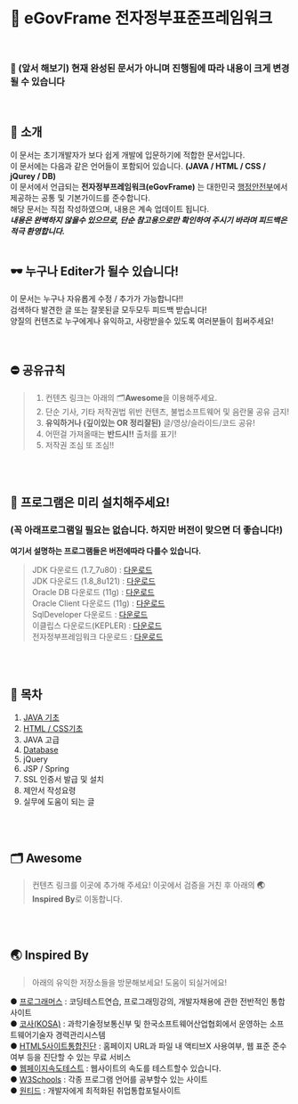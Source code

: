 # :flags:  eGovFrame 전자정부표준프레임워크  
<br>
  
### :hatching_chick: (앞서 해보기) 현재 완성된 문서가 아니며 진행됨에 따라 내용이 크게 변경될 수 있습니다
<br>

## :rabbit: 소개  
이 문서는 초기개발자가 보다 쉽게 개발에 입문하기에 적합한 문서입니다.<br>
이 문서에는 다음과 같은 언어들이 포함되어 있습니다. **(JAVA / HTML / CSS / jQurey / DB)** <br>
이 문서에서 언급되는 **전자정부프레임워크(eGovFrame)** 는 대한민국 [행정안전부](https://www.egovframe.go.kr/EgovIntro.jsp?menu=1&submenu=1)에서 제공하는 공통 및 기본가이드를 준수합니다.<br>
해당 문서는 직접 작성하였으며, 내용은 계속 업데이트 됩니다.<br>
***내용은 완벽하지 않을수 있으므로, 단순 참고용으로만 확인하여 주시기 바라며 피드백은 적극 환영합니다.***
<br>
<br>

## :dark_sunglasses:  누구나 Editer가 될수 있습니다!
이 문서는 누구나 자유롭게 수정 / 추가가 가능합니다!!<br>
검색하다 발견한 글 또는 잘못된글 모두모두 피드백 받습니다!<br>
양질의 컨텐츠로 누구에게나 유익하고, 사랑받을수 있도록 여러분들이 힘써주세요!<br>
<br>
<br>

## :no_entry: 공유규칙
> 1. 컨텐츠 링크는 아래의 :card_index_dividers:**Awesome**을 이용해주세요.
> 2. 단순 기사, 기타 저작권법 위반 컨텐츠, 불법소프트웨어 및 음란물 공유 금지!
> 3. **유익하거나 (깊이있는 OR 정리잘된)** 글/영상/슬라이드/코드 공유!
> 4. 어떤걸 가져올때는 **반드시!!** 출처를 표기!
> 5. 저작권 조심 또 조심!!
<br>
<br>

## :herb: 프로그램은 미리 설치해주세요! 
### (꼭 아래프로그램일 필요는 없습니다. 하지만 버전이 맞으면 더 좋습니다!)
**여기서 설명하는 프로그램들은 버전에따라 다를수 있습니다.**


> JDK 다운로드 (1.7_7u80)        : [다운로드](https://www.oracle.com/technetwork/java/javase/downloads/java-archive-downloads-javase7-521261.html)<br>
> JDK 다운로드 (1.8_8u121)        : [다운로드](https://www.oracle.com/technetwork/java/javase/downloads/java-archive-javase8-2177648.html)<br>
> Oracle DB 다운로드 (11g)       : [다운로드](https://www.oracle.com/technetwork/database/enterprise-edition/downloads/index.html)<br>
> Oracle Client 다운로드 (11g)    : [다운로드](https://www.oracle.com/database/technologies/instant-client/downloads.html)<br>
> SqlDeveloper 다운로드     : [다운로드](https://www.oracle.com/tools/downloads/sqldev-v192-downloads.html)<br>
> 이클립스 다운로드(KEPLER)          : [다운로드](https://www.eclipse.org/downloads/packages/release/kepler)<br>
> 전자정부프레임워크 다운로드 : [다운로드](https://www.egovframe.go.kr/EgovRunEnvReleaseNote.jsp?menu=3&submenu=1)<br>
<br>
<br>

## :mag_right: 목차
1. [JAVA 기초](https://github.com/dlwlrma-xyz/eGovFrame/blob/master/JAVA_%EA%B8%B0%EC%B4%88.md)<br>
2. [HTML / CSS기초](https://github.com/dlwlrma-xyz/eGovFrame/blob/master/HTML_CSS_%EA%B8%B0%EC%B4%88.md)<br>
3. JAVA 고급<br>
4. [Database](https://github.com/dlwlrma-xyz/eGovFrame/blob/master/DataBase.md)<br>
5. jQuery<br>
6. JSP / Spring<br>
7. SSL 인증서 발급 및 설치<br>
8. 제안서 작성요령<br>
9. 실무에 도움이 되는 글<br>
<br>
<br>


## :card_index_dividers: Awesome
> 컨텐츠 링크를 이곳에 추가해 주세요!
> 이곳에서 검증을 거친 후 아래의 **:earth_asia: Inspired By**로 이동합니다.
<br>
<br>

## :earth_asia: Inspired By
> 아래의 유익한 저장소들을 방문해보세요! 도움이 되실거에요!<br>

● [프로그래머스](https://programmers.co.kr/) : 코딩테스트연습, 프로그래밍강의, 개발자채용에 관한 전반적인 통합사이트<br>
● [코사(KOSA)](https://career.sw.or.kr/) : 과학기술정보통신부 및 한국소프트웨어산업협회에서 운영하는 소프트웨어기술자 경력관리시스템<br>
● [HTML5사이트통합진단](https://www.koreahtml5.kr/front/diagnosis/diagnosticUrl.do) : 홈페이지 URL과 파일 내 액티브X 사용여부, 웹 표준 준수여부 등을 진단할 수 있는 무료 서비스<br>
● [웹페이지속도테스트](https://www.webpagetest.org/) : 웹사이트의 속도를 테스트할수 있습니다.<br>
● [W3Schools](https://www.w3schools.com/) : 각종 프로그램 언어를 공부할수 있는 사이트<br>
● [원티드](https://www.wanted.co.kr) : 개발자에게 최적화된 취업통합포털사이트<br>

